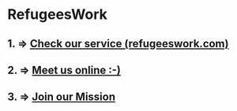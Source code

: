 # RefugeesWork

## 1. => [Check our service (refugeeswork.com)](http://www.refugeeswork.com/)

## 2. => [Meet us online :-)](https://gitter.im/RefugeesWork/Chat)

## 3. => [Join our Mission](https://waffle.io/RefugeesWork/organization/cards/577a7e8fd4e2435b012bba41)

